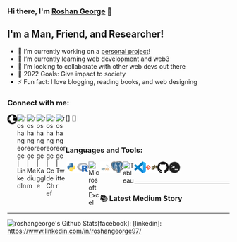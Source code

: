 ### Hi there, I'm [Roshan George][website] 👋

## I'm a Man, Friend, and Researcher!
- 🔭 I’m currently working on a [personal project][website]!
- 🌱 I’m currently learning web development and web3
- 👯 I’m looking to collaborate with other web devs out there
- 🥅 2022 Goals: Give impact to society
- ⚡ Fun fact: I love blogging, reading books, and web designing

### Connect with me:

[<img align="left" alt="roshangeorge97.github.io/portfolio/" width="22px" src="https://raw.githubusercontent.com/iconic/open-iconic/master/svg/globe.svg" />][website]
[<img align="left" alt="roshangeorge | LinkedIn" width="22px" src="https://cdn.jsdelivr.net/npm/simple-icons@v3/icons/linkedin.svg" />]
[<img align="left" alt="roshangeorge | Medium" width="22px" src="https://cdn.jsdelivr.net/npm/simple-icons@v3/icons/medium.svg" />][medium]
[<img align="left" alt="roshangeorge | Kaggle" width="22px" src="https://cdn.jsdelivr.net/npm/simple-icons@v3/icons/kaggle.svg" />]
[<img align="left" alt="roshangeorge | Code Chef" width="22px" src="https://cdn.jsdelivr.net/npm/simple-icons@v3/icons/codechef.svg" />][codechef]
[<img align="left" alt="roshangeorge | Twitter" width="22px" src="https://cdn.jsdelivr.net/npm/simple-icons@v3/icons/twitter.svg" />][twitter]

<br />

### Languages and Tools:

[<img align="left" alt="Python" width="26px" src="https://raw.githubusercontent.com/github/explore/80688e429a7d4ef2fca1e82350fe8e3517d3494d/topics/python/python.png" />][website]
[<img align="left" alt="R" width="26px" src="https://raw.githubusercontent.com/github/explore/80688e429a7d4ef2fca1e82350fe8e3517d3494d/topics/r/r.png" />][website]
[<img align="left" alt="Microsoft Excel" width="26px" src="https://img.icons8.com/color/452/microsoft-excel-2019--v1.png" />][website]
[<img align="left" alt="MySQL" width="26px" src="https://raw.githubusercontent.com/github/explore/80688e429a7d4ef2fca1e82350fe8e3517d3494d/topics/mysql/mysql.png" />][website]
[<img align="left" alt="PostgreSQL" width="26px" src="https://raw.githubusercontent.com/github/explore/80688e429a7d4ef2fca1e82350fe8e3517d3494d/topics/postgresql/postgresql.png" />][website]
[<img align="left" alt="Tableau" width="26px" src="https://cdn.worldvectorlogo.com/logos/tableau-software.svg" />][website]
[<img align="left" alt="Visual Studio Code" width="26px" src="https://raw.githubusercontent.com/github/explore/80688e429a7d4ef2fca1e82350fe8e3517d3494d/topics/visual-studio-code/visual-studio-code.png" />][website]
[<img align="left" alt="Git" width="26px" src="https://raw.githubusercontent.com/github/explore/80688e429a7d4ef2fca1e82350fe8e3517d3494d/topics/git/git.png" />][website]
[<img align="left" alt="GitHub" width="26px" src="https://raw.githubusercontent.com/github/explore/78df643247d429f6cc873026c0622819ad797942/topics/github/github.png" />][website]
[<img align="left" alt="HTML5" width="26px" src="https://raw.githubusercontent.com/github/explore/80688e429a7d4ef2fca1e82350fe8e3517d3494d/topics/terminal/terminal.png" />][website]

<br />
<br />

---

### 📚 Latest Medium Story
<!-- MEDIUM-STORY-LIST:START -->
<!-- MEDIUM-STORY-LIST:END -->

---

<img align="left" alt="roshangeorge's Github Stats" src="https://github-readme-stats.vercel.app/api?username=roshangeorge97&show_icons=true&hide_border=true" />

[website]: https://roshangeorge97.github.io/portfolio/
[medium]: 
[kaggle]: 
[codechef]: https://www.codechef.com/users/roshangeorge97
[twitter]: https://twitter.com/dev_roshangeorg
[facebook]:
[linkedin]: https://www.linkedin.com/in/roshangeorge97/
